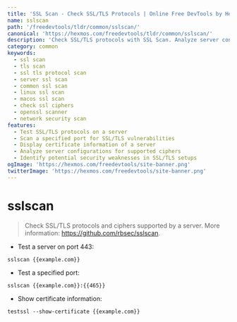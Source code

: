 ```yaml
---
title: 'SSL Scan - Check SSL/TLS Protocols | Online Free DevTools by Hexmos'
name: sslscan
path: '/freedevtools/tldr/common/sslscan/'
canonical: 'https://hexmos.com/freedevtools/tldr/common/sslscan/'
description: 'Check SSL/TLS protocols with SSL Scan. Analyze server configurations and identify vulnerabilities with ease. Free online tool, no registration required.'
category: common
keywords:
  - ssl scan
  - tls scan
  - ssl tls protocol scan
  - server ssl scan
  - common ssl scan
  - linux ssl scan
  - macos ssl scan
  - check ssl ciphers
  - openssl scanner
  - network security scan
features:
  - Test SSL/TLS protocols on a server
  - Scan a specified port for SSL/TLS vulnerabilities
  - Display certificate information of a server
  - Analyze server configurations for supported ciphers
  - Identify potential security weaknesses in SSL/TLS setups
ogImage: 'https://hexmos.com/freedevtools/site-banner.png'
twitterImage: 'https://hexmos.com/freedevtools/site-banner.png'
---
```


# sslscan

> Check SSL/TLS protocols and ciphers supported by a server.
> More information: <https://github.com/rbsec/sslscan>.

- Test a server on port 443:

`sslscan {{example.com}}`

- Test a specified port:

`sslscan {{example.com}}:{{465}}`

- Show certificate information:

`testssl --show-certificate {{example.com}}`
